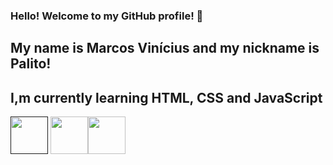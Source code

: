 ### Hello! Welcome to my GitHub profile! 👋
## My name is Marcos Vinícius and my nickname is Palito!

## I,m currently learning HTML, CSS and JavaScript 
<div>
<a href="">
<img style="width: 60px; heigth: 60px" src="https://cdn.jsdelivr.net/gh/devicons/devicon/icons/html5/html5-original-wordmark.svg" /></a>
<img style="width: 60px; heigth: 60px" src="https://cdn.jsdelivr.net/gh/devicons/devicon/icons/css3/css3-original-wordmark.svg" /><img style="width: 60px; heigth: 60px" src="https://cdn.jsdelivr.net/gh/devicons/devicon/icons/javascript/javascript-original.svg" />
</div>

          
          
          




<!--
**omarcosvinicius/omarcosvinicius** is a ✨ _special_ ✨ repository because its `README.md` (this file) appears on your GitHub profile.

Here are some ideas to get you started:

- 🔭 I’m currently working on ...
- 🌱 I’m currently learning ...
- 👯 I’m looking to collaborate on ...
- 🤔 I’m looking for help with ...
- 💬 Ask me about ...
- 📫 How to reach me: ...
- 😄 Pronouns: ...
- ⚡ Fun fact: ...
-->
